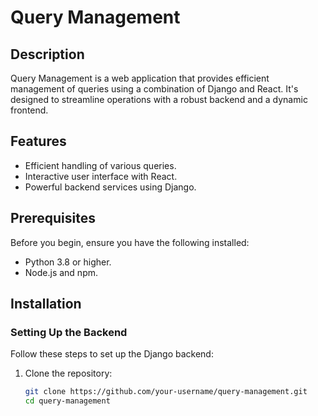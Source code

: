 # Query Management

## Description
Query Management is a web application that provides efficient management of queries using a combination of Django and React. It's designed to streamline operations with a robust backend and a dynamic frontend.

## Features
- Efficient handling of various queries.
- Interactive user interface with React.
- Powerful backend services using Django.

## Prerequisites
Before you begin, ensure you have the following installed:
- Python 3.8 or higher.
- Node.js and npm.

## Installation

### Setting Up the Backend
Follow these steps to set up the Django backend:
1. Clone the repository:
   ```bash
   git clone https://github.com/your-username/query-management.git
   cd query-management
